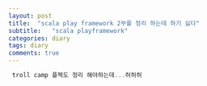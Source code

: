 ```yaml
---
layout: post
title:  "scala play framework 2부를 정리 하는데 하기 싫다"
subtitle:   "scala playframework"
categories: diary
tags: diary
comments: true
---
```

``` scala play framework 2부 정리중인데 개 하기 싫다....
 troll camp 플젝도 정리 해야하는데...허허허
```
